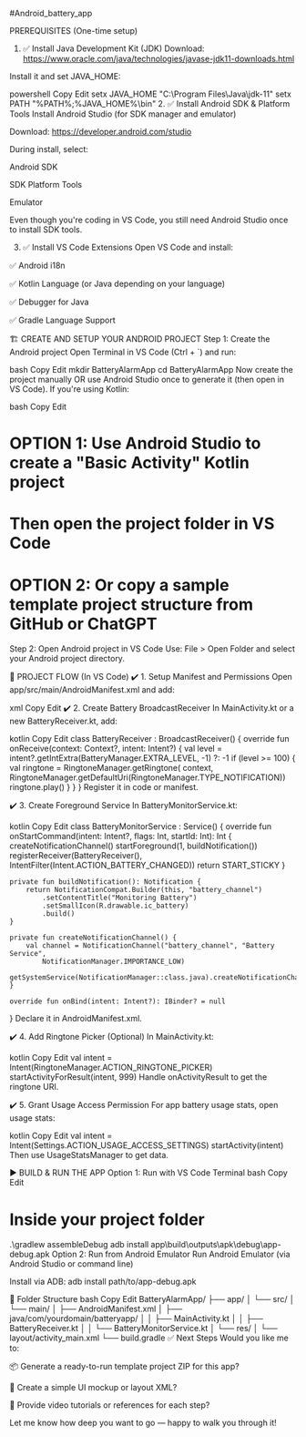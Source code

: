 ﻿#Android_battery_app

 PREREQUISITES (One-time setup)
1. ✅ Install Java Development Kit (JDK)
Download: https://www.oracle.com/java/technologies/javase-jdk11-downloads.html

Install it and set JAVA_HOME:

powershell
Copy
Edit
setx JAVA_HOME "C:\Program Files\Java\jdk-11"
setx PATH "%PATH%;%JAVA_HOME%\bin"
2. ✅ Install Android SDK & Platform Tools
Install Android Studio (for SDK manager and emulator)

Download: https://developer.android.com/studio

During install, select:

Android SDK

SDK Platform Tools

Emulator

Even though you're coding in VS Code, you still need Android Studio once to install SDK tools.

3. ✅ Install VS Code Extensions
Open VS Code and install:

✅ Android i18n

✅ Kotlin Language (or Java depending on your language)

✅ Debugger for Java

✅ Gradle Language Support

🏗️ CREATE AND SETUP YOUR ANDROID PROJECT
Step 1: Create the Android project
Open Terminal in VS Code (Ctrl + `) and run:

bash
Copy
Edit
mkdir BatteryAlarmApp
cd BatteryAlarmApp
Now create the project manually OR use Android Studio once to generate it (then open in VS Code). If you're using Kotlin:

bash
Copy
Edit
# OPTION 1: Use Android Studio to create a "Basic Activity" Kotlin project
# Then open the project folder in VS Code

# OPTION 2: Or copy a sample template project structure from GitHub or ChatGPT
Step 2: Open Android project in VS Code
Use: File > Open Folder and select your Android project directory.

🔄 PROJECT FLOW (In VS Code)
✔️ 1. Setup Manifest and Permissions
Open app/src/main/AndroidManifest.xml and add:

xml
Copy
Edit
<uses-permission android:name="android.permission.REQUEST_IGNORE_BATTERY_OPTIMIZATIONS" />
<uses-permission android:name="android.permission.PACKAGE_USAGE_STATS" tools:ignore="ProtectedPermissions" />
<uses-permission android:name="android.permission.FOREGROUND_SERVICE" />
<uses-permission android:name="android.permission.READ_EXTERNAL_STORAGE" />
✔️ 2. Create Battery BroadcastReceiver
In MainActivity.kt or a new BatteryReceiver.kt, add:

kotlin
Copy
Edit
class BatteryReceiver : BroadcastReceiver() {
    override fun onReceive(context: Context?, intent: Intent?) {
        val level = intent?.getIntExtra(BatteryManager.EXTRA_LEVEL, -1) ?: -1
        if (level >= 100) {
            val ringtone = RingtoneManager.getRingtone(
                context, RingtoneManager.getDefaultUri(RingtoneManager.TYPE_NOTIFICATION))
            ringtone.play()
        }
    }
}
Register it in code or manifest.

✔️ 3. Create Foreground Service
In BatteryMonitorService.kt:

kotlin
Copy
Edit
class BatteryMonitorService : Service() {
    override fun onStartCommand(intent: Intent?, flags: Int, startId: Int): Int {
        createNotificationChannel()
        startForeground(1, buildNotification())
        registerReceiver(BatteryReceiver(), IntentFilter(Intent.ACTION_BATTERY_CHANGED))
        return START_STICKY
    }

    private fun buildNotification(): Notification {
        return NotificationCompat.Builder(this, "battery_channel")
            .setContentTitle("Monitoring Battery")
            .setSmallIcon(R.drawable.ic_battery)
            .build()
    }

    private fun createNotificationChannel() {
        val channel = NotificationChannel("battery_channel", "Battery Service",
            NotificationManager.IMPORTANCE_LOW)
        getSystemService(NotificationManager::class.java).createNotificationChannel(channel)
    }

    override fun onBind(intent: Intent?): IBinder? = null
}
Declare it in AndroidManifest.xml.

✔️ 4. Add Ringtone Picker (Optional)
In MainActivity.kt:

kotlin
Copy
Edit
val intent = Intent(RingtoneManager.ACTION_RINGTONE_PICKER)
startActivityForResult(intent, 999)
Handle onActivityResult to get the ringtone URI.

✔️ 5. Grant Usage Access Permission
For app battery usage stats, open usage stats:

kotlin
Copy
Edit
val intent = Intent(Settings.ACTION_USAGE_ACCESS_SETTINGS)
startActivity(intent)
Then use UsageStatsManager to get data.

▶️ BUILD & RUN THE APP
Option 1: Run with VS Code Terminal
bash
Copy
Edit
# Inside your project folder
.\gradlew assembleDebug
adb install app\build\outputs\apk\debug\app-debug.apk
Option 2: Run from Android Emulator
Run Android Emulator (via Android Studio or command line)

Install via ADB: adb install path/to/app-debug.apk

📁 Folder Structure
bash
Copy
Edit
BatteryAlarmApp/
├── app/
│   └── src/
│       └── main/
│           ├── AndroidManifest.xml
│           ├── java/com/yourdomain/batteryapp/
│           │   ├── MainActivity.kt
│           │   ├── BatteryReceiver.kt
│           │   └── BatteryMonitorService.kt
│           └── res/
│               └── layout/activity_main.xml
└── build.gradle
✅ Next Steps
Would you like me to:

📦 Generate a ready-to-run template project ZIP for this app?

🎨 Create a simple UI mockup or layout XML?

🎥 Provide video tutorials or references for each step?

Let me know how deep you want to go — happy to walk you through it!
